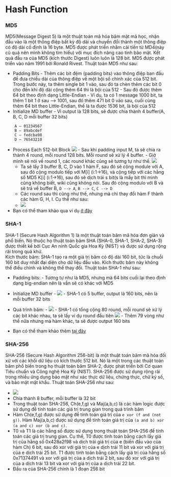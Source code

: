 # Hash Function

### MD5
MD5(Message Digest 5) là một thuật toán mã hóa băm mật mã học, nhận đầu vào là một thông điệp bất kỳ độ dài và chuyển đổi thành một thông điệp có độ dài cố định là 16 byte. MD5 được phát triển nhằm cải tiến từ MD4(này cũ quá nên mình không tìm hiểu) với mục đích nâng cao tính bảo mật. Kết quả đầu ra của MD5 (kích thước Digest) luôn luôn là 128 bit. MD5 được phát triển vào năm 1991 bởi Ronald Rivest.
Thuật toán MD5 như sau:
-    Padding Bits
    -    Thêm các bit đệm (padding bits) vào thông điệp ban đầu để đưa chiều dài của thông điệp về một bội số chính xác của 512 bit. Trong bước này, ta thêm single bit 1 vào, sau đó ta chèn thêm các bit 0 cho đến khi độ dài cộng thêm 64 thì là bội của 512
    -    Sau đó được thêm 64 bit theo định dạng Little-Endian
    -    Ví dụ, ta có 1 message 1000 bit, ta thêm 1 bit 1 ở sau --> 1001, sau đó thêm 471 bit 0 vào sau, cuối cùng thêm 64 bit theo Little-Endian, thế là ta được 1536 bit, là bội của 512
-    Initialize MD buffer
    -    Vì output là 128 bits, sẽ được chia thành 4 buffer(A, B, C, D mỗi buffer 32 bits)
```
    A – 01234567
    B – 89abcdef
    C – fedcba98
    D – 76543210
```
-    Process Each 512-bit Block
    ![](https://hackmd.io/_uploads/H143cuB82.png)
    -    Sau khi padding input M, ta sẽ chia ra thành 4 round, mỗi round 128 bits. Mỗi round sẽ xử lý 4 buffer.
    -    Giờ mình sẽ nói về round 1, các round khác cũng sẽ tương tự như thế.
    ![](https://hackmd.io/_uploads/BkmhmtSU2.png)
        -    Ta sẽ lấy 3 buffer B, C, D vào 1 hàm F, sau đó sẽ cộng module với A, sau đó cộng modulo tiếp với M[i] (i:1->16), và cộng tiếp với các hằng số MD5 K[i] (i:1->16), sau đó sẽ dịch trái s bit(s là mấy bit thì mình cũng không biết, wiki cũng không nói. Sau đó cộng modulo với B và sẽ trả về buffer B, ``D --> A``, ``B --> C``, ``C --> D``
        -    Các round sau thì cũng như thế, nhưng mà chỉ thay đổi hàm F thành các hàm G, H, I. Cụ thể như sau:
        -    ![](https://hackmd.io/_uploads/rkDNpYr8n.png)
-    Bạn có thể tham khảo qua ví dụ [ở đây](https://www.comparitech.com/blog/information-security/md5-algorithm-with-examples/)

### SHA-1
SHA-1 (Secure Hash Algorithm 1) là một thuật toán băm mã hóa đơn giản và phổ biến. Nó thuộc họ thuật toán băm SHA (SHA-0, SHA-1, SHA-2, SHA-3) được thiết kế bởi Cục An ninh Quốc gia Hoa Kỳ (NIST) và được sử dụng rộng rãi trong quá khứ.    
Kích thước băm: SHA-1 tạo ra một giá trị băm có độ dài 160 bit, tức là chuỗi 160 bit duy nhất đại diện cho dữ liệu đầu vào. Kích thước băm này không thể điều chỉnh và không thể thay đổi.
Thuật toán SHA-1 như sau:
-    Padding bits:
    -    Tương tự như là MD5, nhưng mà 64 bits cuối lại theo định dạng big-endian nên là vẫn sẽ có khác với MD5
-    Initialize MD buffer
    -    ![](https://hackmd.io/_uploads/B1WcTTHLn.png)
    -    SHA-1 có 5 buffer, output là 160 bits, nên là mỗi buffer 32 bits

-    Quá trình băm:
    -    ![](https://hackmd.io/_uploads/SJsVaTHL2.png)
    -    SHA-1 có tổng cộng 80 round, mỗi round sẽ xử lý các bit khác nhau, ta sẽ lấy ví dụ round đầu tiên
    ![](https://hackmd.io/_uploads/SJDuxRBI2.png)
    -    Thêm 79 vòng như thế nữa nhưng mà hàm khác, ta sẽ được output 160 bits
-    Bạn có thể tham khảo thêm [tại đây](https://www.slideshare.net/shivaramdam/sha-1-algorithm)


### SHA-256
SHA-256 (Secure Hash Algorithm 256-bit) là một thuật toán băm mã hóa đối xử với các khối dữ liệu có kích thước 512 bit. Nó là một trong các thuật toán băm phổ biến trong họ thuật toán băm SHA-2, được phát triển bởi Cơ quan Tiêu chuẩn và Công nghệ Hoa Kỳ (NIST).
SHA-256 được sử dụng rộng rãi trong nhiều ứng dụng bảo mật như xác thực dữ liệu, chứng thực, chữ ký số, và bảo mật mật khẩu.
Thuật toán SHA-256 như sau:
-    ![](https://hackmd.io/_uploads/SkxtCCrIn.png)
-    Chia thành 8 buffer, mỗi buffer là 32 bit
-    Trong thuật toán SHA-256, Ch(e,f,g) và Maj(a,b,c) là các hàm logic được sử dụng để tính toán các giá trị trung gian trong quá trình băm
-    Hàm Ch(e,f,g) được sử dụng để tính toán giá trị của ``e xor (f and (not g))``. Hàm Maj(a,b,c) được sử dụng để tính toán giá trị của ``(a and b) xor (a and c) xor (b and c)``.
-    T0 và T1 là các hằng số được sử dụng trong thuật toán SHA-256 để tính toán các giá trị trung gian. Cụ thể, T0 được tính toán bằng cách lấy giá trị của hằng số 0x428a2f98 và dịch trái giá trị của e (biến đầu vào của hàm Ch) 6 bit, sau đó xor với giá trị của e dịch trái 11 bit và xor với giá trị của e dịch trái 25 bit. T1 được tính toán bằng cách lấy giá trị của hằng số 0x71374491 và xor với giá trị của a dịch trái 2 bit, sau đó xor với giá trị của a dịch trái 13 bit và xor với giá trị của a dịch trái 22 bit.
-    Đầu ra của SHA-256 chính là 1 đoạn 256 bit
